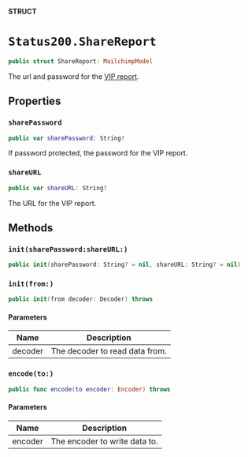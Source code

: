 **STRUCT**

# `Status200.ShareReport`

```swift
public struct ShareReport: MailchimpModel
```

The url and password for the [VIP report](https://mailchimp.com/help/share-a-campaign-report/).

## Properties
### `sharePassword`

```swift
public var sharePassword: String?
```

If password protected, the password for the VIP report.

### `shareURL`

```swift
public var shareURL: String?
```

The URL for the VIP report.

## Methods
### `init(sharePassword:shareURL:)`

```swift
public init(sharePassword: String? = nil, shareURL: String? = nil)
```

### `init(from:)`

```swift
public init(from decoder: Decoder) throws
```

#### Parameters

| Name | Description |
| ---- | ----------- |
| decoder | The decoder to read data from. |

### `encode(to:)`

```swift
public func encode(to encoder: Encoder) throws
```

#### Parameters

| Name | Description |
| ---- | ----------- |
| encoder | The encoder to write data to. |